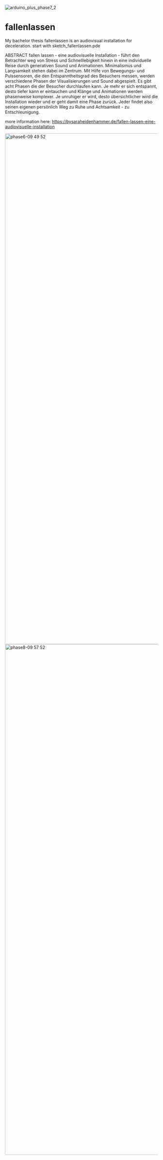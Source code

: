 ![arduino_plus_phase7_2](https://user-images.githubusercontent.com/54797245/120480211-168d8a80-c3af-11eb-8969-b0a6a79b8feb.png)
# fallenlassen
My bachelor thesis fallenlassen is an audiovisual installation for deceleration.
start with sketch_fallenlassen.pde

ABSTRACT
fallen lassen - eine audiovisuelle Installation - 
führt den Betrachter weg von Stress und Schnelllebigkeit hinein in eine individuelle Reise durch generativen Sound und Animationen. 
Minimalismus und Langsamkeit stehen dabei im Zentrum.
Mit Hilfe von Bewegungs- und Pulssensoren, die den Entspanntheitsgrad des Besuchers messen, werden verschiedene Phasen der Visualisierungen und Sound abgespielt. 
Es gibt acht Phasen die der Besucher durchlaufen kann.
Je mehr er sich entspannt, desto tiefer kann er eintauchen und Klänge und Animationen werden phasenweise komplexer. 
Je unruhiger er wird, desto übersichtlicher wird die Installation wieder und er geht damit eine Phase zurück.
Jeder findet also seinen eigenen persönlich Weg zu Ruhe und Achtsamkeit - zu Entschleunigung. 

more information here: https://bysaraheidenhammer.de/fallen-lassen-eine-audiovisuelle-installation 

<img width="1680" alt="phase6-09 49 52" src="https://user-images.githubusercontent.com/54797245/120480258-21e0b600-c3af-11eb-8854-e4372c6cde7e.png">
<img width="1680" alt="phase8-09 57 52" src="https://user-images.githubusercontent.com/54797245/120480261-22794c80-c3af-11eb-92a1-45d1c42a7412.png">

